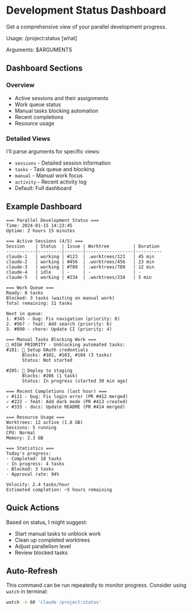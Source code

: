 # Development Status Dashboard

Get a comprehensive view of your parallel development progress.

Usage: /project:status [what]

Arguments: $ARGUMENTS

## Dashboard Sections

### Overview
- Active sessions and their assignments
- Work queue status
- Manual tasks blocking automation
- Recent completions
- Resource usage

### Detailed Views
I'll parse arguments for specific views:
- `sessions` - Detailed session information
- `tasks` - Task queue and blocking
- `manual` - Manual work focus
- `activity` - Recent activity log
- Default: Full dashboard

## Example Dashboard
```
=== Parallel Development Status ===
Time: 2024-01-15 14:23:45
Uptime: 2 hours 15 minutes

=== Active Sessions (4/5) ===
Session    | Status  | Issue | Worktree         | Duration
-----------|---------|-------|------------------|----------
claude-1   | working | #123  | .worktrees/123   | 45 min
claude-2   | working | #456  | .worktrees/456   | 23 min
claude-3   | working | #789  | .worktrees/789   | 12 min
claude-4   | idle    | -     | -                | -
claude-5   | working | #234  | .worktrees/234   | 5 min

=== Work Queue ===
Ready: 8 tasks
Blocked: 3 tasks (waiting on manual work)
Total remaining: 11 tasks

Next in queue:
1. #345 - bug: Fix navigation (priority: 8)
2. #567 - feat: Add search (priority: 6)
3. #890 - chore: Update CI (priority: 4)

=== Manual Tasks Blocking Work ===
🚨 HIGH PRIORITY - Unblocking automated tasks:
#101: 👤 Setup OAuth credentials
      Blocks: #102, #103, #104 (3 tasks)
      Status: Not started
      
#205: 👤 Deploy to staging
      Blocks: #206 (1 task)
      Status: In progress (started 30 min ago)

=== Recent Completions (last hour) ===
✓ #111 - bug: Fix login error (PR #412 merged)
✓ #222 - feat: Add dark mode (PR #413 created)
✓ #333 - docs: Update README (PR #414 merged)

=== Resource Usage ===
Worktrees: 12 active (1.8 GB)
Sessions: 5 running
CPU: Normal
Memory: 2.3 GB

=== Statistics ===
Today's progress:
- Completed: 18 tasks
- In progress: 4 tasks  
- Blocked: 3 tasks
- Approval rate: 94%

Velocity: 2.4 tasks/hour
Estimated completion: ~5 hours remaining
```

## Quick Actions
Based on status, I might suggest:
- Start manual tasks to unblock work
- Clean up completed worktrees
- Adjust parallelism level
- Review blocked tasks

## Auto-Refresh
This command can be run repeatedly to monitor progress.
Consider using `watch` in terminal:
```bash
watch -n 60 'claude /project:status'
```